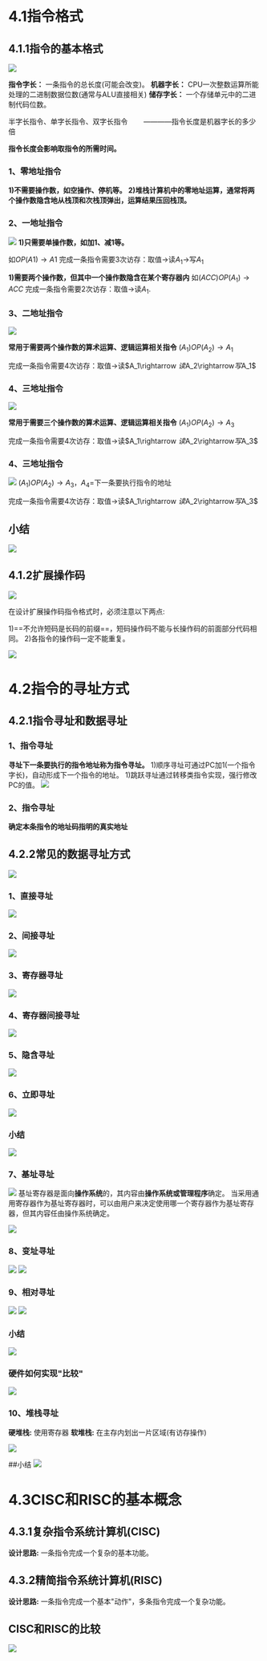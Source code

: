# 4.1指令格式
## 4.1.1指令的基本格式

![](2021-05-07-07-28-12.png)

**指令字长：** 一条指令的总长度(可能会改变)。
**机器字长：** CPU一次整数运算所能处理的二进制数据位数(通常与ALU直接相关)
**储存字长：** 一个存储单元中的二进制代码位数。

半字长指令、单字长指令、双字长指令$\qquad$————指令长度是机器字长的多少倍

**指令长度会影响取指令的所需时间。**


###  1、零地址指令
**1)不需要操作数，如空操作、停机等。**
**2)堆栈计算机中的零地址运算，通常将两个操作数隐含地从栈顶和次栈顶弹出，运算结果压回栈顶。**
### 2、一地址指令
![](2021-05-07-07-33-28.png)
**1)只需要单操作数，如加1、减1等。**

如$OP(A1)\rightarrow A1$
完成一条指令需要3次访存：取值$\rightarrow$读$A_1\rightarrow$写$A_1$

**1)需要两个操作数，但其中一个操作数隐含在某个寄存器内**
如$(ACC)OP(A_1)\rightarrow ACC$
完成一条指令需要2次访存：取值$\rightarrow$读$A_1$.

### 3、二地址指令
![](2021-05-07-07-46-29.png)

**常用于需要两个操作数的算术运算、逻辑运算相关指令**
$(A_1)OP(A_2)\rightarrow A_1$

完成一条指令需要4次访存：取值$\rightarrow$读$A_1\rightarrow $读$A_2\rightarrow$写$A_1$

### 4、三地址指令
![](2021-05-07-07-46-46.png)

**常用于需要三个操作数的算术运算、逻辑运算相关指令**
$(A_1)OP(A_2)\rightarrow A_3$

完成一条指令需要4次访存：取值$\rightarrow$读$A_1\rightarrow $读$A_2\rightarrow$写$A_3$

### 4、三地址指令
![](2021-05-07-07-47-04.png)
$(A_1)OP(A_2)\rightarrow A_3 ，A_4=$下一条要执行指令的地址

完成一条指令需要4次访存：取值$\rightarrow$读$A_1\rightarrow $读$A_2\rightarrow$写$A_3$

## 小结
![](2021-05-07-08-02-04.png)

## 4.1.2扩展操作码
![](2021-05-07-08-24-43.png)

在设计扩展操作码指令格式时，必须注意以下两点:

1)==不允许短码是长码的前缀==，短码操作码不能与长操作码的前面部分代码相同。
2)各指令的操作码一定不能重复。

![](2021-05-07-08-38-21.png)

# 4.2指令的寻址方式

## 4.2.1指令寻址和数据寻址

### 1、指令寻址
**寻址下一条要执行的指令地址称为指令寻址。**
1)顺序寻址可通过PC加1(一个指令字长)，自动形成下一个指令的地址。
1)跳跃寻址通过转移类指令实现，强行修改PC的值。
![](2021-05-07-20-42-40.png)
### 2、指令寻址
**确定本条指令的地址码指明的真实地址**

## 4.2.2常见的数据寻址方式
![](2021-05-07-20-53-36.png)
### 1、直接寻址
![](2021-05-07-20-56-15.png)
### 2、间接寻址
![](2021-05-07-20-59-56.png)
### 3、寄存器寻址
![](2021-05-07-21-01-16.png)
### 4、寄存器间接寻址
![](2021-05-07-21-02-25.png)
### 5、隐含寻址
![](2021-05-07-21-03-48.png)

### 6、立即寻址

![](2021-05-07-21-05-37.png)

### 小结
![](2021-05-07-21-06-11.png)

### 7、基址寻址

![](2021-05-08-10-06-21.png)
基址寄存器是面向**操作系统**的，其内容由**操作系统或管理程序**确定。
当采用通用寄存器作为基址寄存器时，可以由用户来决定使用哪一个寄存器作为基址寄存器，但其内容任由操作系统确定。

![](2021-05-08-10-15-02.png)

### 8、变址寻址

![](2021-05-08-10-17-06.png)
![](2021-05-08-10-26-35.png)

### 9、相对寻址

![](2021-05-08-10-34-57.png)
![](2021-05-08-10-42-26.png)

### 小结

![](2021-05-08-10-44-14.png)

### 硬件如何实现"比较"

![](2021-05-08-10-48-03.png)

### 10、堆栈寻址

**硬堆栈:** 使用寄存器
**软堆栈:** 在主存内划出一片区域(有访存操作)

![](2021-05-08-10-54-33.png)

##小结
![](2021-05-08-10-58-56.png)

# 4.3CISC和RISC的基本概念

## 4.3.1复杂指令系统计算机(CISC)
**设计思路:** 一条指令完成一个复杂的基本功能。

## 4.3.2精简指令系统计算机(RISC)
**设计思路:** 一条指令完成一个基本"动作"，多条指令完成一个复杂功能。

## CISC和RISC的比较
![](2021-05-08-11-14-52.png)
